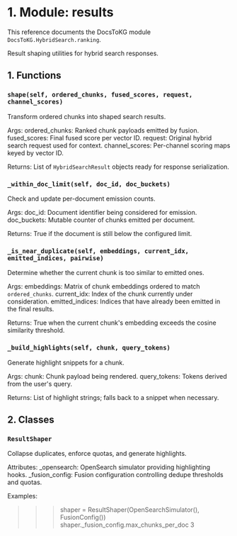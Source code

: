 # 1. Module: results

This reference documents the DocsToKG module ``DocsToKG.HybridSearch.ranking``.

Result shaping utilities for hybrid search responses.

## 1. Functions

### `shape(self, ordered_chunks, fused_scores, request, channel_scores)`

Transform ordered chunks into shaped search results.

Args:
ordered_chunks: Ranked chunk payloads emitted by fusion.
fused_scores: Final fused score per vector ID.
request: Original hybrid search request used for context.
channel_scores: Per-channel scoring maps keyed by vector ID.

Returns:
List of `HybridSearchResult` objects ready for response serialization.

### `_within_doc_limit(self, doc_id, doc_buckets)`

Check and update per-document emission counts.

Args:
doc_id: Document identifier being considered for emission.
doc_buckets: Mutable counter of chunks emitted per document.

Returns:
True if the document is still below the configured limit.

### `_is_near_duplicate(self, embeddings, current_idx, emitted_indices, pairwise)`

Determine whether the current chunk is too similar to emitted ones.

Args:
embeddings: Matrix of chunk embeddings ordered to match `ordered_chunks`.
current_idx: Index of the chunk currently under consideration.
emitted_indices: Indices that have already been emitted in the final results.

Returns:
True when the current chunk's embedding exceeds the cosine similarity threshold.

### `_build_highlights(self, chunk, query_tokens)`

Generate highlight snippets for a chunk.

Args:
chunk: Chunk payload being rendered.
query_tokens: Tokens derived from the user's query.

Returns:
List of highlight strings; falls back to a snippet when necessary.

## 2. Classes

### `ResultShaper`

Collapse duplicates, enforce quotas, and generate highlights.

Attributes:
_opensearch: OpenSearch simulator providing highlighting hooks.
_fusion_config: Fusion configuration controlling dedupe thresholds and quotas.

Examples:
>>> shaper = ResultShaper(OpenSearchSimulator(), FusionConfig())
>>> shaper._fusion_config.max_chunks_per_doc
3
